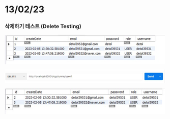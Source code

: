 # 13/02/23

### 삭제하기 테스트 (Delete Testing)

![poster](./delete.jpg)

![poster](./delete2.jpg)

![poster](./delete3.jpg)
